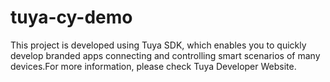 # tuya-cy-demo
This project is developed using Tuya SDK, which enables you to quickly develop branded apps connecting and controlling smart scenarios of many devices.For more information, please check Tuya Developer Website.
